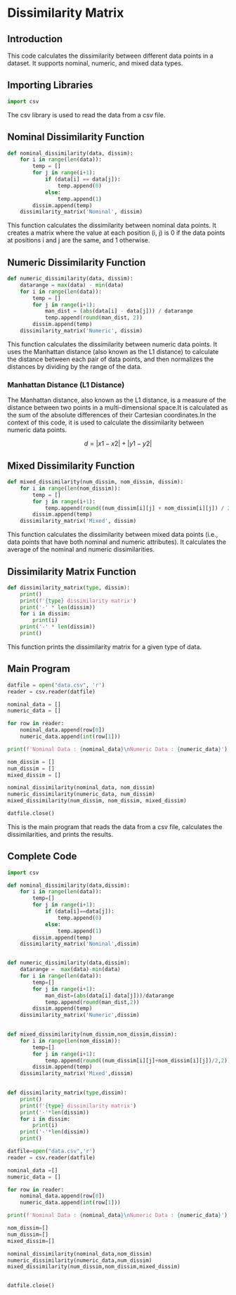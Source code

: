 Dissimilarity Matrix
=====



## Introduction
This code calculates the dissimilarity between different data points in a dataset. It supports nominal, numeric, and mixed data types.

## Importing Libraries
```python
import csv
```
The csv library is used to read the data from a csv file.

## Nominal Dissimilarity Function
```python
def nominal_dissimilarity(data, dissim):
    for i in range(len(data)):
        temp = []
        for j in range(i+1):
            if (data[i] == data[j]):
                temp.append(0)
            else:
                temp.append(1)
        dissim.append(temp)
    dissimilarity_matrix('Nominal', dissim)
```
This function calculates the dissimilarity between nominal data points. It creates a matrix where the value at each position (i, j) is 0 if the data points at positions i and j are the same, and 1 otherwise.

## Numeric Dissimilarity Function
```python
def numeric_dissimilarity(data, dissim):
    datarange = max(data) - min(data)
    for i in range(len(data)):
        temp = []
        for j in range(i+1):
            man_dist = (abs(data[i] - data[j])) / datarange
            temp.append(round(man_dist, 2))
        dissim.append(temp)
    dissimilarity_matrix('Numeric', dissim)
```
This function calculates the dissimilarity between numeric data points. It uses the Manhattan distance (also known as the L1 distance) to calculate the distance between each pair of data points, and then normalizes the distances by dividing by the range of the data.

### Manhattan Distance (L1 Distance)
The Manhattan distance, also known as the L1 distance, is a measure of the distance between two points in a multi-dimensional space.It is calculated as the sum of the absolute differences of their Cartesian coordinates.In the context of this code, it is used to calculate the dissimilarity between numeric data points.

```math
d = |x1 - x2| + |y1 - y2|
```

## Mixed Dissimilarity Function
```python
def mixed_dissimilarity(num_dissim, nom_dissim, dissim):
    for i in range(len(nom_dissim)):
        temp = []
        for j in range(i+1):
            temp.append(round((num_dissim[i][j] + nom_dissim[i][j]) / 2, 2))
        dissim.append(temp)
    dissimilarity_matrix('Mixed', dissim)
```
This function calculates the dissimilarity between mixed data points (i.e., data points that have both nominal and numeric attributes). It calculates the average of the nominal and numeric dissimilarities.

## Dissimilarity Matrix Function
```python
def dissimilarity_matrix(type, dissim):
    print()
    print(f'{type} dissimilarity matrix')
    print('-' * len(dissim))
    for i in dissim:
        print(i)
    print('-' * len(dissim))
    print()
```
This function prints the dissimilarity matrix for a given type of data.

## Main Program
```python
datfile = open("data.csv", 'r')
reader = csv.reader(datfile)

nominal_data = []
numeric_data = []

for row in reader:
    nominal_data.append(row[0])
    numeric_data.append(int(row[1]))

print(f'Nominal Data : {nominal_data}\nNumeric Data : {numeric_data}')

nom_dissim = []
num_dissim = []
mixed_dissim = []

nominal_dissimilarity(nominal_data, nom_dissim)
numeric_dissimilarity(numeric_data, num_dissim)
mixed_dissimilarity(num_dissim, nom_dissim, mixed_dissim)

datfile.close()
```
This is the main program that reads the data from a csv file, calculates the dissimilarities, and prints the results.

## Complete Code
```python
import csv

def nominal_dissimilarity(data,dissim):
    for i in range(len(data)):
        temp=[]
        for j in range(i+1):
            if (data[i]==data[j]):
                temp.append(0)
            else:
                temp.append(1)
        dissim.append(temp)
    dissimilarity_matrix('Nominal',dissim)


def numeric_dissimilarity(data,dissim):
    datarange =  max(data)-min(data)
    for i in range(len(data)):
        temp=[]
        for j in range(i+1):
            man_dist=(abs(data[i]-data[j]))/datarange
            temp.append(round(man_dist,2))
        dissim.append(temp)
    dissimilarity_matrix('Numeric',dissim)

    
def mixed_dissimilarity(num_dissim,nom_dissim,dissim):
    for i in range(len(nom_dissim)):
        temp=[]
        for j in range(i+1):
            temp.append(round((num_dissim[i][j]+nom_dissim[i][j])/2,2))
        dissim.append(temp)
    dissimilarity_matrix('Mixed',dissim)
  

def dissimilarity_matrix(type,dissim):
    print()
    print(f'{type} dissimilarity matrix')
    print('-'*len(dissim))
    for i in dissim:
        print(i)
    print('-'*len(dissim))
    print()

datfile=open("data.csv",'r')
reader = csv.reader(datfile)

nominal_data =[]
numeric_data = []

for row in reader:
    nominal_data.append(row[0])
    numeric_data.append(int(row[1]))

print(f'Nominal Data : {nominal_data}\nNumeric Data : {numeric_data}')

nom_dissim=[]
num_dissim=[]
mixed_dissim=[]

nominal_dissimilarity(nominal_data,nom_dissim)
numeric_dissimilarity(numeric_data,num_dissim)
mixed_dissimilarity(num_dissim,nom_dissim,mixed_dissim)


datfile.close() 
```